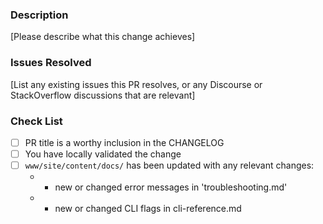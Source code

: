 ### Description

[Please describe what this change achieves]

### Issues Resolved

[List any existing issues this PR resolves, or any Discourse or
StackOverflow discussions that are relevant]

### Check List

- [ ] PR title is a worthy inclusion in the CHANGELOG
- [ ] You have locally validated the change
- [ ] `www/site/content/docs/` has been updated with any relevant changes:
  - * new or changed error messages in 'troubleshooting.md'
  - * new or changed CLI flags in cli-reference.md
